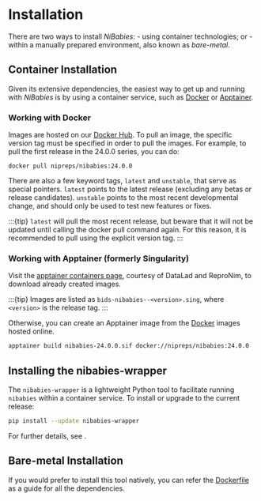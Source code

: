 # Installation

There are two ways to install *NiBabies*:
    - using container technologies; or
    - within a manually prepared environment, also known as *bare-metal*.

## Container Installation

Given its extensive dependencies, the easiest way to get up and running with *NiBabies* is by using a container service, such as [Docker](https://www.docker.com/get-started) or [Apptainer](https://apptainer.org/).

### Working with Docker

Images are hosted on our [Docker Hub](https://hub.docker.com/r/nipreps/nibabies).
To pull an image, the specific version tag must be specified in order to pull the images.
For example, to pull the first release in the 24.0.0 series, you can do:

```shell
docker pull nipreps/nibabies:24.0.0
```

There are also a few keyword tags, `latest` and `unstable`, that serve as special pointers.
`latest` points to the latest release (excluding any betas or release candidates).
`unstable` points to the most recent developmental change, and should only be used to test new features or fixes.

:::{tip}
`latest` will pull the most recent release, but beware that it will not be updated until calling the docker pull command again. For this reason, it is recommended to pull using the explicit version tag.
:::

### Working with Apptainer (formerly Singularity)

Visit the [apptainer containers page](https://datasets.datalad.org/?dir=/repronim/containers/images/bids), courtesy of DataLad and ReproNim, to download already created images.

:::{tip}
Images are listed as ``bids-nibabies--<version>.sing``, where ``<version>`` is the release tag.
:::

Otherwise, you can create an Apptainer image from the [Docker](#working-with-docker) images hosted online.

```bash
apptainer build nibabies-24.0.0.sif docker://nipreps/nibabies:24.0.0
```

## Installing the nibabies-wrapper

The `nibabies-wrapper` is a lightweight Python tool to facilitate running `nibabies` within a container service.
To install or upgrade to the current release:

```bash
pip install --update nibabies-wrapper
```

For further details, see [](usage.md#using-the-nibabies-wrapper).

## Bare-metal Installation

If you would prefer to install this tool natively, you can refer the [Dockerfile](https://github.com/nipreps/nibabies/blob/master/Dockerfile) as a guide for all the dependencies.
